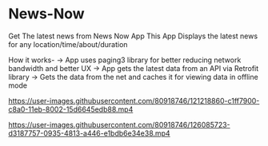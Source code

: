 # News-Now
Get The latest news from News Now App 
This App Displays the latest news for any location/time/about/duration

How it works-
     -> App uses paging3 library for better reducing network bandwidth and better UX 
     -> App gets the latest data from an API via Retrofit library 
     -> Gets the data from the net and caches it for viewing data in offline mode 
     




https://user-images.githubusercontent.com/80918746/121218860-c1ff7900-c8a0-11eb-8002-15d6645edb88.mp4

 

https://user-images.githubusercontent.com/80918746/126085723-d3187757-0935-4813-a446-e1bdb6e34e38.mp4


